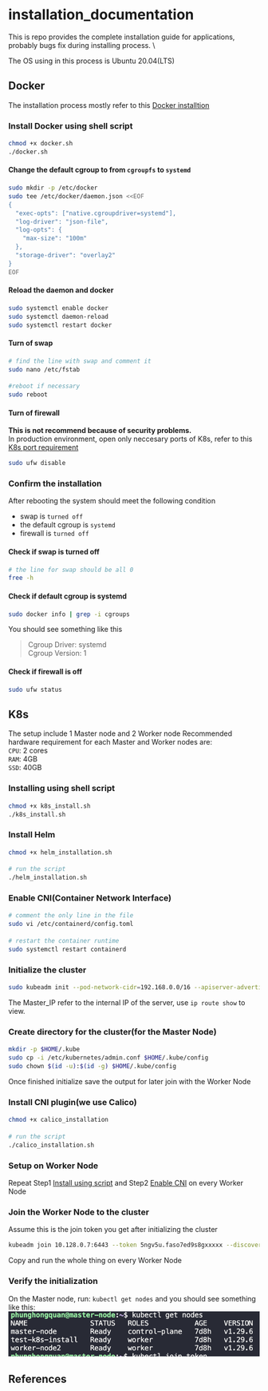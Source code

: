 # installation_documentation

This is repo provides the complete installation guide for applications, probably bugs fix during installing process. \

The OS using in this process is Ubuntu 20.04(LTS)

## Docker

The installation process mostly refer to this [Docker installtion]

### Install Docker using shell script

```sh
chmod +x docker.sh
./docker.sh
```

#### Change the default cgroup to from `cgroupfs` to `systemd`

```sh
sudo mkdir -p /etc/docker
sudo tee /etc/docker/daemon.json <<EOF
{
  "exec-opts": ["native.cgroupdriver=systemd"],
  "log-driver": "json-file",
  "log-opts": {
    "max-size": "100m"
  },
  "storage-driver": "overlay2"
}
EOF
```

#### Reload the daemon and docker

```sh
sudo systemctl enable docker
sudo systemctl daemon-reload
sudo systemctl restart docker
```

#### Turn of swap

```sh
# find the line with swap and comment it
sudo nano /etc/fstab

#reboot if necessary
sudo reboot
```

#### Turn of firewall

**This is not recommend because of security problems.** \
In production environment, open only neccesary ports of K8s, refer to this [K8s port requirement]

```sh
sudo ufw disable
```

### Confirm the installation

After rebooting the system should meet the following condition

- swap is `turned off`
- the default cgroup is `systemd`
- firewall is `turned off`
#### Check if swap is turned off

```sh
# the line for swap should be all 0
free -h
```

#### Check if default cgroup is systemd

```sh
sudo docker info | grep -i cgroups
```

You should see something like this

> Cgroup Driver: systemd \
> Cgroup Version: 1

#### Check if firewall is off
```sh
sudo ufw status
```

## K8s

The setup include 1 Master node and 2 Worker node
Recommended hardware requirement for each Master and Worker nodes are: \
`CPU`: 2 cores \
`RAM`: 4GB \
`SSD`: 40GB

### Installing using shell script

```sh
chmod +x k8s_install.sh
./k8s_install.sh
```

### Install Helm

```sh
chmod +x helm_installation.sh

# run the script
./helm_installation.sh
```

### Enable CNI(Container Network Interface)

```sh
# comment the only line in the file
sudo vi /etc/containerd/config.toml

# restart the container runtime
sudo systemctl restart containerd
```

### Initialize the cluster

```sh
sudo kubeadm init --pod-network-cidr=192.168.0.0/16 --apiserver-advertise-address=<MASTER_IP>
```

The Master_IP refer to the internal IP of the server, use `ip route show` to view.

### Create directory for the cluster(for the Master Node)

```sh
mkdir -p $HOME/.kube
sudo cp -i /etc/kubernetes/admin.conf $HOME/.kube/config
sudo chown $(id -u):$(id -g) $HOME/.kube/config
```

Once finished initialize save the output for later join with the Worker Node

### Install CNI plugin(we use Calico)

```sh
chmod +x calico_installation

# run the script
./calico_installation.sh
```

### Setup on Worker Node

Repeat Step1 [Install using script](#install-using-shell-script) and Step2 [Enable CNI](#enable-cnicontainer-network-interface) on every Worker Node

### Join the Worker Node to the cluster

Assume this is the join token you get after initializing the cluster

```sh
kubeadm join 10.128.0.7:6443 --token 5ngv5u.faso7ed9s8gxxxxx --discovery-token-ca-cert-hash sha256:a114ae227988bc82aac8abae7c2ee932584dfcca295577aeb0212d6c3xxxxxxx
```

Copy and run the whole thing on every Worker Node

### Verify the initialization

On the Master node, run:
`kubectl get nodes` and you should see something like this:
![alt text](./images/image.png)

###

## References

[Docker installtion]: https://docs.docker.com/engine/install/ubuntu/
[K8s installation]: https://v1-29.docs.kubernetes.io/docs/setup/production-environment/tools/kubeadm/install-kubeadm/
[K8s port requirement]: https://kubernetes.io/docs/reference/networking/ports-and-protocols/
[Helm installation]: https://helm.sh/docs/intro/install/
[Calico installation]: https://docs.tigera.io/calico/latest/getting-started/kubernetes/helm
